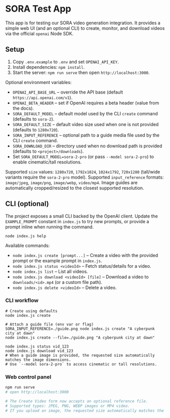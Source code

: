 # SORA Test App

This app is for testing our SORA video generation integration. It provides a simple web UI (and an optional CLI) to create, monitor, and download videos via the official `openai` Node SDK.

## Setup

1. Copy `.env.example` to `.env` and set `OPENAI_API_KEY`.
2. Install dependencies: `npm install`.
3. Start the server: `npm run serve` then open `http://localhost:3000`.

Optional environment variables:

- `OPENAI_API_BASE_URL` – override the API base (default `https://api.openai.com/v1`).
- `OPENAI_BETA_HEADER` – set if OpenAI requires a beta header (value from the docs).
- `SORA_DEFAULT_MODEL` – default model used by the CLI `create` command (defaults to `sora-2`).
- `SORA_DEFAULT_SIZE` – default video size used when one is not provided (defaults to `1280x720`).
- `SORA_INPUT_REFERENCE` – optional path to a guide media file used by the CLI `create` command.
- `SORA_DOWNLOAD_DIR` – directory used when no download path is provided (defaults to `<project>/downloads`).
- Set `SORA_DEFAULT_MODEL=sora-2-pro` (or pass `--model sora-2-pro`) to enable cinematic/tall resolutions.

Supported `size` values: `1280x720`, `1792x1024`, `1024x1792`, `720x1280` (tall/wide variants require the `sora-2-pro` model).
Supported `input_reference` formats: `image/jpeg`, `image/png`, `image/webp`, `video/mp4`.
Image guides are automatically cropped/resized to the closest supported resolution.

## CLI (optional)

The project exposes a small CLI backed by the OpenAI client. Update the `EXAMPLE_PROMPT` constant in `index.js` to try new prompts, or provide a prompt inline when running the command.

```
node index.js help
```

Available commands:

- `node index.js create [prompt...]` – Create a video with the provided prompt or the example prompt in `index.js`.
- `node index.js status <videoId>` – Fetch status/details for a video.
- `node index.js list` – List all videos.
- `node index.js download <videoId> [file]` – Download a video to `downloads/<id>.mp4` (or a custom file path).
- `node index.js delete <videoId>` – Delete a video.

### CLI workflow

```
# Create using defaults
node index.js create

# Attach a guide file (env var or flag)
SORA_INPUT_REFERENCE=./guide.png node index.js create "A cyberpunk city at dawn"
node index.js create --file=./guide.png "A cyberpunk city at dawn"

node index.js status vid_123
node index.js download vid_123
# When a guide image is provided, the requested size automatically matches the image dimensions.
# Use `--model sora-2-pro` to access cinematic or tall resolutions.
```

### Web control panel

```bash
npm run serve
# open http://localhost:3000

# The Create Video form now accepts an optional reference file.
# Supported types: JPEG, PNG, WEBP images or MP4 video.
# If you upload an image, the requested size automatically matches the image dimensions.
```
